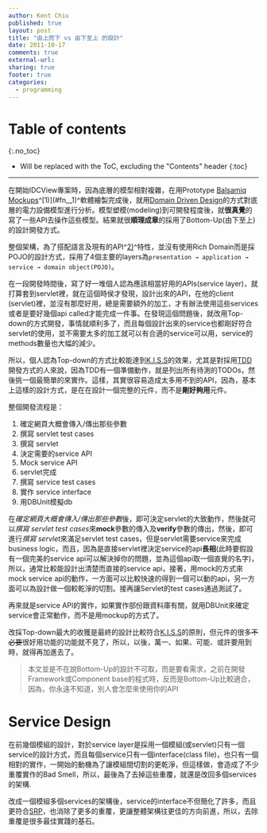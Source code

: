 ```yaml
---
author: Kent Chiu
published: true
layout: post
title: "由上而下 vs 由下至上 的設計"
date: 2011-10-17
comments: true
external-url:
sharing: true
footer: true
categories:
  - programming
---
```


# Table of contents
{:.no_toc}

* Will be replaced with the ToC, excluding the "Contents" header
{:toc}

----------------------------------------------------------------



在開始IDCView專案時，因為底層的模型相對複雜，在用Prototype [Balsamiq
Mockups](http://www.balsamiq.com/products/mockups "http://www.balsamiq.com/products/mockups")^[1)](#fn__1)^軟體繪製完成後，就用[Domain
Driven
Design](http://wiki.kent-chiu.com/doku.php?id=prog:top-down_v.s_bottom-up_design "prog:top-down_v.s_bottom-up_design")的方式對底層的電力設備模型進行分析。模型塑模(modeling)到可開發程度後，就**很真覺**的寫了一些API去操作這些模型。結果就很**順理成章**的採用了Bottom-Up(由下至上)的設計開發方式。

整個架構，為了搭配語言及現有的API^[2)](#fn__2)^特性，並沒有使用Rich Domain而是採POJO的設計方式，採用了4個主要的layers為`presentation → application → service → domain object(POJO)`。

在一段開發時間後，寫了好一堆個人認為應該相當好用的APIs(service
layer)，就打算套到servlet裡，就在這個時侯才發現，設計出來的API，在他的client
(servlet)裡，並沒有那麼好用，總是需要額外的加工，才有辦法使用這些services或者是要好幾個api
called才能完成一件事。在發現這個問題後，就改用Top-down的方式開發，事情就順利多了，而且每個設計出來的service也都剛好符合servlet的使用，並不需要太多的加工就可以有合適的service可以用，service的methods數量也大幅的減少。

所以，個人認為Top-down的方式比較能達到[K.I.S.S](http://wiki.kent-chiu.com/doku.php?id=prog:k.i.s.s "prog:k.i.s.s")的效果，尤其是對採用[TDD](http://wiki.kent-chiu.com/doku.php?id=prog:tdd "prog:tdd")開發方式的人來說，因為TDD有一個準備動作，就是列出所有待測的TODOs，然後挑一個最簡單的來實作。這樣，其實很容易造成太多用不到的API，因為，基本上這樣的設計方式，是在在設計一個完整的元件，而不是**剛好夠用**元件。

整個開發流程是：

1.  確定網頁大概會傳入/傳出那些參數
2.  撰寫 servlet test cases
3.  撰寫 servlet
4.  決定需要的service API
5.  Mock service API
6.  servlet完成
7.  撰寫 service test cases
8.  實作 service interface
9.  用DBUnit模擬db

在*確定網頁大概會傳入/傳出那些參數*後，即可決定servlet的大致動作，然後就可以*撰寫
servlet test
cases*來**mock**參數的傳入及**verify**參數的傳出，然後，即可進行*撰寫
servlet*來滿足servlet test cases，但是servlet需要service來完成 business
logic，而且，因為是直接servlet裡決定service的api**長相**(此時要假設有一個完美的service
api可以解決掉你的問題，並為這個api取一個直覺的名字)，所以，通常比較能設計出清楚而直接的service
api，接著，用mock的方式來mock service
api的動作，一方面可以比較快速的得到一個可以動的api，另一方面可以為設計做一個較乾淨的切割。接再讓Servlet的test
cases通過測試了。

再來就是service
API的實作，如果實作部份跟資料庫有關，就用DBUnit來確定service會正常動作，而不是用mockup的方式了。

改採Top-down最大的收獲是最終的設計比較符合[K.I.S.S](http://wiki.kent-chiu.com/doku.php?id=prog:k.i.s.s "prog:k.i.s.s")的原則，但元件的很多~~不必要~~很好用功能的功能就不見了，所以，以後，萬一、如果、可能、或許要用到時，就得再加進去了。

> 本文並是不在說Bottom-Up的設計不可取，而是要看需求，之前在開發Framework或Component base的程式時，反而是Bottom-Up比較適合，因為，你永遠不知道，別人會怎麼來使用你的API

Service Design
==============

在前幾個模組的設計，對於service
layer是採用一個模組(或servlet)只有一個service的設計方式，而且每個service只有一個interface(class
file)，也只有一個相對的實作，一開始的動機為了讓模組間切割的更乾淨，但這樣做，會造成了不少重覆實作的Bad
Smell，所以，最後為了去掉這些重覆，就還是改回多個services的架構.

改成一個模組多個services的架構後，service的interface不但簡化了許多，而且更符合[SRP](http://wiki.kent-chiu.com/doku.php?id=prog:ood_5_principles#srp "prog:ood_5_principles")，也消除了更多的重覆，更讓整體架構往更佳的方向前進，所以，去除重覆是很多最佳實踐的基石。
